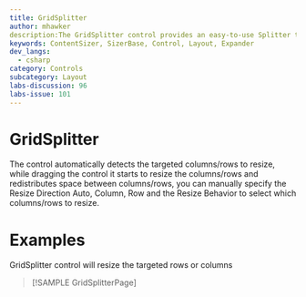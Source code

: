 ```yaml
---
title: GridSplitter
author: mhawker
description:The GridSplitter control provides an easy-to-use Splitter that redistributes space between columns or rows of a Grid Control.
keywords: ContentSizer, SizerBase, Control, Layout, Expander
dev_langs:
  - csharp
category: Controls
subcategory: Layout
labs-discussion: 96
labs-issue: 101
---
```


# GridSplitter

The control automatically detects the targeted columns/rows to resize, while dragging the control it starts to resize the columns/rows and redistributes space between columns/rows,
you can manually specify the Resize Direction Auto, Column, Row and the Resize Behavior to select which columns/rows to resize.

# Examples

GridSplitter control will resize the targeted rows or columns

> [!SAMPLE GridSplitterPage]

